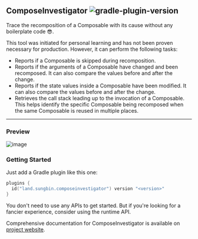 ## ComposeInvestigator ![gradle-plugin-version](https://img.shields.io/maven-central/v/land.sungbin.composeinvestigator/composeinvestigator-gradle-plugin?style=flat-square)

Trace the recomposition of a Composable with its cause without any boilerplate code 😎.

This tool was initiated for personal learning and has not been proven necessary for production.
However, it can perform the following tasks:

- Reports if a Composable is skipped during recomposition.
- Reports if the arguments of a Composable have changed and been recomposed. It can also compare the
  values before and after the change.
- Reports if the state values inside a Composable have been modified. It can also compare the values
  before and after the change.
- Retrieves the call stack leading up to the invocation of a Composable. This helps identify the
  specific Composable being recomposed when the same Composable is reused in multiple places.

---

### Preview

![image](https://github.com/jisungbin/ComposeInvestigator/assets/40740128/98991bd9-97f2-47a7-9cc9-6f9cd1cda0e3)

### Getting Started 

Just add a Gradle plugin like this one:

```kotlin
plugins {
  id("land.sungbin.composeinvestigator") version "<version>"
}
```

You don't need to use any APIs to get started. But if you're looking for a fancier experience,
consider using the runtime API.

Comprehensive documentation for ComposeInvestigator is available
on [project website](https://jisungbin.github.io/ComposeInvestigator).
